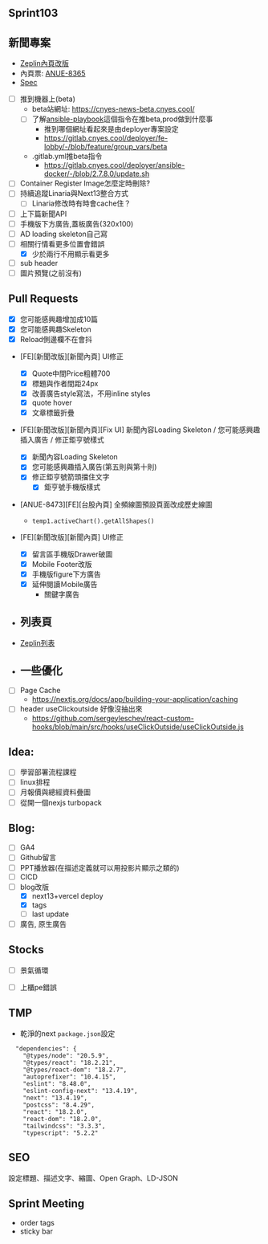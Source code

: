## Sprint103

## 新聞專案
* [Zeplin內頁改版](https://app.zeplin.io/project/576287bda89e8aa7045cfba5/screen/64ad0cdf411565216532362a)
* 內頁票: [ANUE-8365](https://cnyesrd.atlassian.net/browse/ANUE-8365)
* [Spec](https://cnyesrd.atlassian.net/wiki/spaces/PS/pages/2153709569)
* [ ] 推到機器上(beta)
	* beta站網址: https://cnyes-news-beta.cnyes.cool/
	* [ ] 了解[ansible-playbook](https://gitlab.cnyes.cool/deployer/ansible-docker/-/blob/2.7.8.0/update.sh)這個指令在推beta,prod做到什麼事
		* 推到哪個網址看起來是由deployer專案設定
		* https://gitlab.cnyes.cool/deployer/fe-lobby/-/blob/feature/group_vars/beta
	* .gitlab.yml推beta指令
		* https://gitlab.cnyes.cool/deployer/ansible-docker/-/blob/2.7.8.0/update.sh
* [ ] Container Register Image怎麼定時刪除?
* [ ] 持續追蹤Linaria與Next13整合方式
	* [ ] Linaria修改時有時會cache住？
* [ ] 上下篇新聞API
* [ ] 手機版下方廣告,蓋板廣告(320x100)
* [ ] AD loading skeleton自己寫
* [ ] 相關行情看更多位置會錯誤
	* [x] 少於兩行不用顯示看更多
* [ ] sub header
* [ ] 圖片預覽(之前沒有)
##  Pull Requests
* [x] 您可能感興趣增加成10篇
* [x] 您可能感興趣Skeleton
* [x] Reload側邊欄不在會抖
* \[FE\]\[新聞改版\]\[新聞內頁\] UI修正
	* [x] Quote中間Price粗體700
	* [x] 標題與作者間距24px
	* [x] 改善廣告style寫法，不用inline styles
	* [x] quote hover
	* [x] 文章標籤折疊
* \[FE\]\[新聞改版\]\[新聞內頁\]\[Fix UI\] 新聞內容Loading Skeleton / 您可能感興趣插入廣告 / 修正鉅亨號樣式
	* [x] 新聞內容Loading Skeleton
	* [x] 您可能感興趣插入廣告(第五則與第十則)
	* [x] 修正鉅亨號箭頭擋住文字
		* [x] 鉅亨號手機版樣式
* \[ANUE-8473\]\[FE\]\[台股內頁\] 全頻線圖預設頁面改成歷史線圖
	* `temp1.activeChart().getAllShapes()`
* \[FE\]\[新聞改版\]\[新聞內頁\] UI修正
	* [x] 留言區手機版Drawer破圖
	* [x] Mobile Footer改版
	* [x] 手機版figure下方廣告
	* [x] 延伸閱讀Ｍobile廣告
		* 關鍵字廣告


* ## 列表頁
* [Zeplin列表](https://app.zeplin.io/project/576287bda89e8aa7045cfba5/screen/64bf3d5ab80488509d649a7e)

* ## 一些優化
* [ ] Page Cache
	 * https://nextjs.org/docs/app/building-your-application/caching
 * [ ] header useClickoutside 好像沒抽出來
	 * https://github.com/sergeyleschev/react-custom-hooks/blob/main/src/hooks/useClickOutside/useClickOutside.js

## Idea:
* [ ] 學習部署流程課程
* [ ] linux排程
* [ ] 月報價與總經資料疊圖
* [ ] 從開一個nexjs turbopack

## Blog: 
* [ ] GA4
* [ ] Github留言
* [ ] PPT播放器(在描述定義就可以用投影片顯示之類的)
* [ ] CICD
* [ ] blog改版
	* [x] next13+vercel deploy
	* [x] tags
	* [ ] last update
* [ ] 廣告, 原生廣告

## Stocks
* [ ] 景氣循環
* [ ] 上櫃pe錯誤


## TMP

* 乾淨的next `package.json`設定
```
  "dependencies": {
    "@types/node": "20.5.9",
    "@types/react": "18.2.21",
    "@types/react-dom": "18.2.7",
    "autoprefixer": "10.4.15",
    "eslint": "8.48.0",
    "eslint-config-next": "13.4.19",
    "next": "13.4.19",
    "postcss": "8.4.29",
    "react": "18.2.0",
    "react-dom": "18.2.0",
    "tailwindcss": "3.3.3",
    "typescript": "5.2.2"
```

## SEO
設定標題、描述文字、縮圖、Open Graph、LD-JSON


## Sprint Meeting
* order tags
* sticky bar